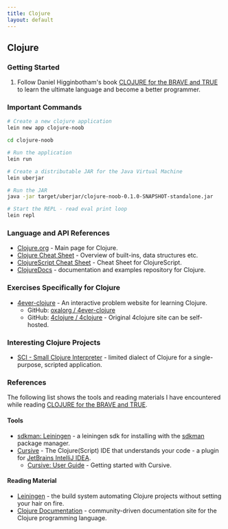```yaml
---
title: Clojure
layout: default
---
```


## Clojure

### Getting Started

1. Follow Daniel Higginbotham's book [CLOJURE for the BRAVE and TRUE](https://www.braveclojure.com/clojure-for-the-brave-and-true/) to learn the ultimate language and become a better programmer.

### Important Commands

```sh
# Create a new clojure application
lein new app clojure-noob

cd clojure-noob

# Run the application
lein run

# Create a distributable JAR for the Java Virtual Machine
lein uberjar

# Run the JAR
java -jar target/uberjar/clojure-noob-0.1.0-SNAPSHOT-standalone.jar

# Start the REPL - read eval print loop
lein repl
```

### Language and API References

- [Clojure.org](https://clojure.org/) - Main page for Clojure.
- [Clojure Cheat Sheet](https://clojure.org/api/cheatsheet) - Overview of built-ins, data structures etc.
- [ClojureScript Cheat Sheet](https://cljs.info/cheatsheet/) - Cheat Sheet for ClojureScript.
- [ClojureDocs](https://clojuredocs.org/) - documentation and examples repository for Clojure.

### Exercises Specifically for Clojure

- [4ever-clojure](https://4clojure.oxal.org/) - An interactive problem website for learning Clojure.
  - GitHub: [oxalorg / 4ever-clojure](https://github.com/oxalorg/4ever-clojure)
  - GitHub: [4clojure / 4clojure](https://github.com/4clojure/4clojure) - Original 4clojure site can be self-hosted.

### Interesting Clojure Projects

- [SCI - Small Clojure Interpreter](https://github.com/babashka/sci) - limited dialect of Clojure for a single-purpose, scripted application.

### References

The following list shows the tools and reading materials I have encountered while reading [CLOJURE for the BRAVE and
TRUE](https://www.braveclojure.com/clojure-for-the-brave-and-true/).

#### Tools

- [sdkman: Leiningen](https://sdkman.io/sdks#leiningen) - a leiningen sdk for installing with the [sdkman](https://sdkman.io/) package manager.
- [Cursive](https://cursive-ide.com/index.html) - The Clojure(Script) IDE that understands your code - a plugin for [JetBrains IntelliJ IDEA](https://www.jetbrains.com/idea/).
  - [Cursive: User Guide](https://cursive-ide.com/userguide/) - Getting started with Cursive.

#### Reading Material

- [Leiningen](https://leiningen.org/) - the build system automating Clojure projects without setting your hair on fire.
- [Clojure Documentation](https://clojure-doc.org/) - community-driven documentation site for the Clojure programming language.
